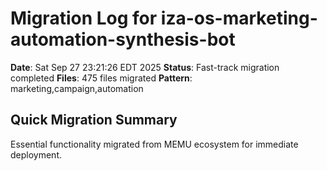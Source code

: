 # Migration Log for iza-os-marketing-automation-synthesis-bot

**Date**: Sat Sep 27 23:21:26 EDT 2025
**Status**: Fast-track migration completed
**Files**:      475 files migrated
**Pattern**: marketing,campaign,automation

## Quick Migration Summary
Essential functionality migrated from MEMU ecosystem for immediate deployment.
